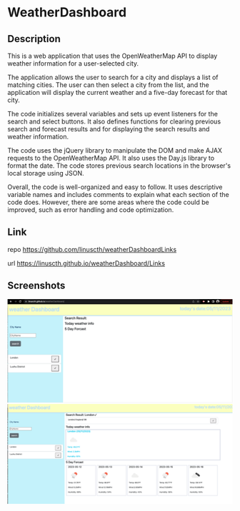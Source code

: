 # WeatherDashboard 

## Description 
This is a web application that uses the OpenWeatherMap API to display weather information for a user-selected city.

The application allows the user to search for a city and displays a list of matching cities. The user can then select a city from the list, and the application will display the current weather and a five-day forecast for that city.

The code initializes several variables and sets up event listeners for the search and select buttons. It also defines functions for clearing previous search and forecast results and for displaying the search results and weather information.

The code uses the jQuery library to manipulate the DOM and make AJAX requests to the OpenWeatherMap API. It also uses the Day.js library to format the date. The code stores previous search locations in the browser's local storage using JSON.

Overall, the code is well-organized and easy to follow. It uses descriptive variable names and includes comments to explain what each section of the code does. However, there are some areas where the code could be improved, such as error handling and code optimization.

## Link 

repo https://github.com/linuscth/weatherDashboardLinks 

url https://linuscth.github.io/weatherDashboard/Links

## Screenshots

![Ascreenshot1](./assets/Screen%20Shot%202023-05-11%20at%206.47.44%20PM.png)
![Ascreenshot2](./assets/Screen%20Shot%202023-05-11%20at%206.49.05%20PM.png)